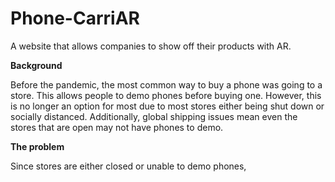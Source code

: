 # Phone-CarriAR

A website that allows companies to show off their products with AR.

**Background**

Before the pandemic, the most common way to buy a phone was going to a store. This allows people to demo phones before buying one. However, this is no longer an option for most due to most stores either being shut down or socially distanced. Additionally, global shipping issues mean even the stores that are open may not have phones to demo.

**The problem**

Since stores are either closed or unable to demo phones, 